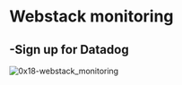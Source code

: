 <p align="center"><h1>Webstack monitoring</h1></p>
<p align="left"><h2>-Sign up for Datadog</h2></p>
<p align="lef"><image src="https://www.prnewswire.com/news-releases/datadog-introduces-datadog-apps-to-extend-platform-to-third-party-applications-301408615.html" alt="0x18-webstack_monitoring"> </p>
